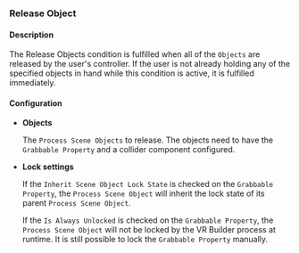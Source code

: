 ### Release Object

#### Description

The Release Objects condition is fulfilled when all of the `Objects` are released by the user's controller. If the user is not already holding any of the specified objects in hand while this condition is active, it is fulfilled immediately.

#### Configuration

- **Objects**

    The `Process Scene Objects` to release. The objects need to have the `Grabbable Property` and a collider component configured.

- **Lock settings**

  If the `Inherit Scene Object Lock State` is checked on the `Grabbable Property`, the `Process Scene Object` will inherit the lock state of its parent `Process Scene Object`.

  If the `Is Always Unlocked` is checked on the `Grabbable Property`, the `Process Scene Object` will not be locked by the VR Builder process at runtime.
  It is still possible to lock the `Grabbable Property` manually.